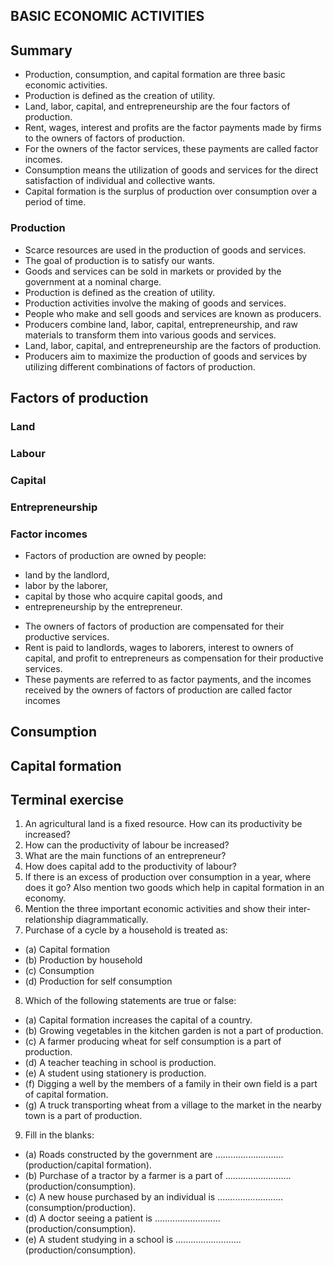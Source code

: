 ## BASIC ECONOMIC ACTIVITIES
## Summary
* Production, consumption, and capital formation are three basic economic activities.
* Production is defined as the creation of utility.
* Land, labor, capital, and entrepreneurship are the four factors of production.
* Rent, wages, interest and profits are the factor payments made by firms to the owners of factors of production.
* For the owners of the factor services, these payments are called factor incomes.
* Consumption means the utilization of goods and services for the direct satisfaction of individual and collective wants.
* Capital formation is the surplus of production over consumption over a period of time.

### Production
* Scarce resources are used in the production of goods and services.
* The goal of production is to satisfy our wants.
* Goods and services can be sold in markets or provided by the government at a nominal charge.
* Production is defined as the creation of utility.
* Production activities involve the making of goods and services.
* People who make and sell goods and services are known as producers.
* Producers combine land, labor, capital, entrepreneurship, and raw materials to transform them into various goods and services.
* Land, labor, capital, and entrepreneurship are the factors of production.
* Producers aim to maximize the production of goods and services by utilizing different combinations of factors of production.

## Factors of production
### Land
### Labour
### Capital
### Entrepreneurship
### Factor incomes
* Factors of production are owned by people: 
 - land by the landlord, 
 - labor by the laborer, 
 - capital by those who acquire capital goods, and 
 - entrepreneurship by the entrepreneur.
* The owners of factors of production are compensated for their productive services.
* Rent is paid to landlords, wages to laborers, interest to owners of capital, and profit to entrepreneurs as compensation for their productive services.
* These payments are referred to as factor payments, and the incomes received by the owners of factors of production are called factor incomes

## Consumption

## Capital formation


## Terminal exercise
1. An agricultural land is a fixed resource. How can its productivity be increased?
2. How can the productivity of labour be increased?
3. What are the main functions of an entrepreneur?
4. How does capital add to the productivity of labour?
5. If there is an excess of production over consumption in a year, where does it go? Also mention two goods which help in capital formation in an economy.
6. Mention the three important economic activities and show their inter-relationship diagrammatically.
7. Purchase of a cycle by a household is treated as:
- (a) Capital formation
- (b) Production by household
- (c) Consumption
- (d) Production for self consumption
8. Which of the following statements are true or false:
- (a) Capital formation increases the capital of a country.
- (b) Growing vegetables in the kitchen garden is not a part of production.
- (c) A farmer producing wheat for self consumption is a part of production.
- (d) A teacher teaching in school is production.
- (e) A student using stationery is production.
- (f) Digging a well by the members of a family in their own field is a part of capital formation.
- (g) A truck transporting wheat from a village to the market in the nearby town is a part of production.
9. Fill in the blanks:
- (a) Roads constructed by the government are ........................... (production/capital formation).
- (b) Purchase of a tractor by a farmer is a part of .......................... (production/consumption).
- (c) A new house purchased by an individual is ..........................(consumption/production).
- (d) A doctor seeing a patient is .......................... (production/consumption).
- (e) A student studying in a school is .......................... (production/consumption).
